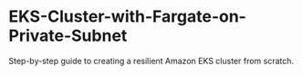 # EKS-Cluster-with-Fargate-on-Private-Subnet
Step-by-step guide to creating a resilient Amazon EKS cluster from scratch.
